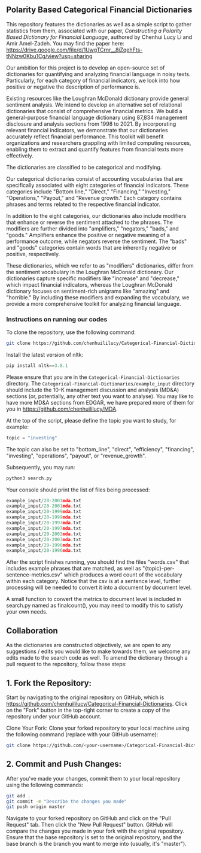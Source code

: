 ## Polarity Based Categorical Financial Dictionaries

This repository features the dictionaries as well as a simple script to gather statistics from them, associated with our paper, *Constructing a Polarity Based Dictionary for Financial Language*, authored by Chenhui Lucy Li and Amir Amel-Zadeh. You may find the paper here: https://drive.google.com/file/d/1UwgTCrnr__8iZqehFts-tNNzw0Kbu1Cg/view?usp=sharing

Our ambition for this project is to develop an open-source set of dictionaries for quantifying and analyzing financial language in noisy texts. Particularly, for each category of financial indicators, we look into how positive or negative the description of performance is. 

Existing resources like the Loughran McDonald dictionary provide general sentiment analysis. We intend to develop an alternative set of relational dictionaries that consist of comprehensive financial metrics. We build a general-purpose financial language dictionary using 87,834 management disclosure and analysis sections from 1998 to 2021. By incorporating relevant financial indicators, we demonstrate that our dictionaries accurately reflect financial performance. This toolkit will benefit organizations and researchers grappling with limited computing resources, enabling them to extract and quantify features from financial texts more effectively.

The dictionaries are classified to be categorical and modifying. 

Our categorical dictionaries consist of accounting vocabularies that are specifically associated with eight categories of financial indicators. These categories include "Bottom line," "Direct," "Financing," "Investing," "Operations," "Payout," and "Revenue growth." Each category contains phrases and terms related to the respective financial indicator.

In addition to the eight categories, our dictionaries also include modifiers that enhance or reverse the sentiment attached to the phrases. The modifiers are further divided into "amplifiers," "negators," "bads," and "goods." Amplifiers enhance the positive or negative meaning of a performance outcome, while negators reverse the sentiment. The "bads" and "goods" categories contain words that are inherently negative or positive, respectively.

These dictionaries, which we refer to as "modifiers" dictionaries, differ from the sentiment vocabulary in the Loughran McDonald dictionary. Our dictionaries capture specific modifiers like "increase" and "decrease," which impact financial indicators, whereas the Loughran McDonald dictionary focuses on sentiment-rich unigrams like "amazing" and "horrible." By including these modifiers and expanding the vocabulary, we provide a more comprehensive toolkit for analyzing financial language.

### Instructions on running our codes

To clone the repository, use the following command:

```bash
git clone https://github.com/chenhuililucy/Categorical-Financial-Dictionaries.git
```
Install the latest version of nltk:

```python
pip install nltk==3.8.1
```

Please ensure that you are in the ```Categorical-Financial-Dictionaries``` directory. The ```Categorical-Financial-Dictionaries/example_input``` directory should include the 10-K management discussion and analysis (MD&A) sections (or, potentially, any other text you want to analyse). You may like to have more MD&A sections from EDGAR, we have prepared more of them for you in https://github.com/chenhuililucy/MDA. 

At the top of the script, please define the topic you want to study, for example: 

```python
topic = "investing"
```
The topic can also be set to "bottom_line", "direct", "efficiency", "financing", "investing", "operations", "payout", or "revenue_growth".

Subsequently, you may run:

```python
python3 search.py
```
Your console should print the list of files being processed:

```python
example_input/20-2001mda.txt
example_input/20-2001mda.txt
example_input/20-1999mda.txt
example_input/20-1999mda.txt
example_input/20-1997mda.txt
example_input/20-1997mda.txt
example_input/20-2003mda.txt
example_input/20-2003mda.txt
example_input/20-1996mda.txt
example_input/20-1996mda.txt
```

After the script finishes running, you should find the files "words.csv" that includes example phrases that are matched, as well as "{topic}-per-sentence-metrics.csv" which produces a word count of the vocabulary within each category. Notice that the csv is at a sentence level, further processing will be needed to convert it into a document by document level. 

A small function to convert the metrics to document level is included in search.py named as finalcount(), you may need to modify this to satisfy your own needs. 

## Collaboration 

As the dictionaries are constructed objectively, we are open to any suggestions / edits you would like to make towards them, we welcome any edits made to the search code as well. To amend the dictionary through a pull request to the repository, follow these steps:

## 1. Fork the Repository:

Start by navigating to the original repository on GitHub, which is https://github.com/chenhuililucy/Categorical-Financial-Dictionaries. Click on the "Fork" button in the top-right corner to create a copy of the repository under your GitHub account.


Clone Your Fork:
Clone your forked repository to your local machine using the following command (replace <your-username> with your GitHub username):

```bash
git clone https://github.com/<your-username>/Categorical-Financial-Dictionaries.git
```

## 2. Commit and Push Changes:
After you've made your changes, commit them to your local repository using the following commands:

```bash
git add .
git commit -m "Describe the changes you made"
git push origin master
```

Navigate to your forked repository on GitHub and click on the "Pull Request" tab. Then click the "New Pull Request" button. GitHub will compare the changes you made in your fork with the original repository. Ensure that the base repository is set to the original repository, and the base branch is the branch you want to merge into (usually, it's "master"). 

